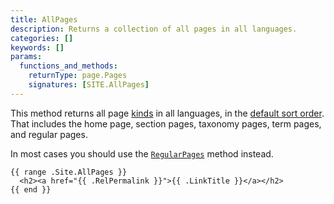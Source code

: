 ```yaml
---
title: AllPages
description: Returns a collection of all pages in all languages.
categories: []
keywords: []
params:
  functions_and_methods:
    returnType: page.Pages
    signatures: [SITE.AllPages]
---
```


This method returns all page [kinds](g) in all languages, in the [default sort order](g). That includes the home page, section pages, taxonomy pages, term pages, and regular pages.

In most cases you should use the [`RegularPages`] method instead.

[`RegularPages`]: /methods/site/regularpages/

```go-html-template
{{ range .Site.AllPages }}
  <h2><a href="{{ .RelPermalink }}">{{ .LinkTitle }}</a></h2>
{{ end }}
```
